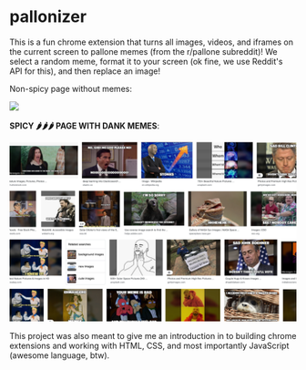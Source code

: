 # pallonizer

This is a fun chrome extension that turns all images, videos, and iframes on the current screen to pallone memes (from the r/pallone subreddit)! We select a random meme, format it to your screen (ok fine, we use Reddit's API for this), and then replace an image! 

Non-spicy page without memes: 

<img src = "bland.png"> 

**SPICY 🌶️🌶️🌶️  PAGE WITH DANK MEMES**: 

<img src = "dank.png">

This project was also meant to give me an introduction in to building chrome extensions and working with HTML, CSS, and most importantly JavaScript (awesome language, btw). 